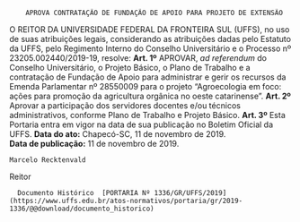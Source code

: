         APROVA CONTRATAÇÃO DE FUNDAÇÃO DE APOIO PARA PROJETO DE EXTENSÃO  

 O REITOR DA UNIVERSIDADE FEDERAL DA FRONTEIRA SUL (UFFS), no uso de suas atribuições legais, considerando as atribuições dadas pelo Estatuto da UFFS, pelo Regimento Interno do Conselho Universitário e o Processo nº 23205.002440/2019-19, resolve:   **Art. 1º**  APROVAR, *ad referendum*  do Conselho Universitário, o Projeto Básico, o Plano de Trabalho e a contratação de Fundação de Apoio para administrar e gerir os recursos da Emenda Parlamentar nº 28550009 para o projeto “Agroecologia em foco: ações para promoção da agricultura orgânica no oeste catarinense”.   **Art. 2º**  Aprovar a participação dos servidores docentes e/ou técnicos administrativos, conforme Plano de Trabalho e Projeto Básico.   **Art. 3º**  Esta Portaria entra em vigor na data de sua publicação no Boletim Oficial da UFFS.        **Data do ato:** Chapecó-SC, 11 de novembro de 2019.   
 **Data de publicação:**  11 de novembro de 2019. 

    Marcelo Recktenvald   
 Reitor 

      Documento Histórico  [PORTARIA Nº 1336/GR/UFFS/2019](https://www.uffs.edu.br/atos-normativos/portaria/gr/2019-1336/@@download/documento_historico)     
      
